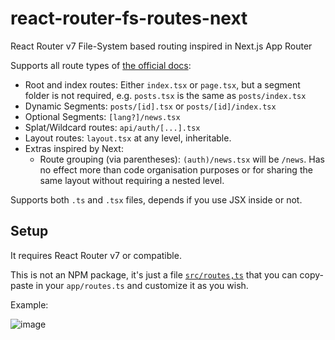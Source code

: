 # react-router-fs-routes-next
React Router v7 File-System based routing inspired in Next.js App Router

Supports all route types of [the official docs](https://reactrouter.com/start/framework/routing):

- Root and index routes: Either `index.tsx` or `page.tsx`, but a segment folder is not required, e.g. `posts.tsx` is the same as `posts/index.tsx`
- Dynamic Segments: `posts/[id].tsx` or `posts/[id]/index.tsx`
- Optional Segments: `[lang?]/news.tsx`
- Splat/Wildcard routes: `api/auth/[...].tsx`
- Layout routes: `layout.tsx` at any level, inheritable.
- Extras inspired by Next:
  - Route grouping (via parentheses): `(auth)/news.tsx` will be `/news`. Has no effect more than code organisation purposes or for sharing the same layout without requiring a nested level.
 
Supports both `.ts` and `.tsx` files, depends if you use JSX inside or not.

## Setup
It requires React Router v7 or compatible.

This is not an NPM package, it's just a file [`src/routes,ts`](src/routes,ts) that you can copy-paste 
in your `app/routes.ts` and customize it as you wish.

Example:

![image](https://github.com/user-attachments/assets/ac3228c2-afdd-4064-8b08-579747764637)


